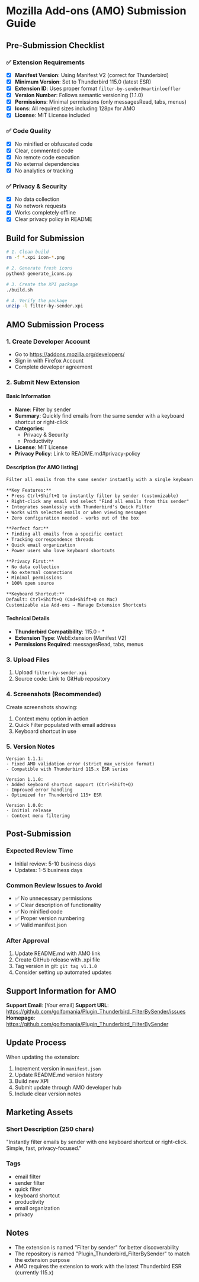 # Mozilla Add-ons (AMO) Submission Guide

## Pre-Submission Checklist

### ✅ Extension Requirements

- [x] **Manifest Version**: Using Manifest V2 (correct for Thunderbird)
- [x] **Minimum Version**: Set to Thunderbird 115.0 (latest ESR)
- [x] **Extension ID**: Uses proper format `filter-by-sender@martinloeffler`
- [x] **Version Number**: Follows semantic versioning (1.1.0)
- [x] **Permissions**: Minimal permissions (only messagesRead, tabs, menus)
- [x] **Icons**: All required sizes including 128px for AMO
- [x] **License**: MIT License included

### ✅ Code Quality

- [x] No minified or obfuscated code
- [x] Clear, commented code
- [x] No remote code execution
- [x] No external dependencies
- [x] No analytics or tracking

### ✅ Privacy & Security

- [x] No data collection
- [x] No network requests
- [x] Works completely offline
- [x] Clear privacy policy in README

## Build for Submission

```bash
# 1. Clean build
rm -f *.xpi icon-*.png

# 2. Generate fresh icons
python3 generate_icons.py

# 3. Create the XPI package
./build.sh

# 4. Verify the package
unzip -l filter-by-sender.xpi
```

## AMO Submission Process

### 1. Create Developer Account

- Go to https://addons.mozilla.org/developers/
- Sign in with Firefox Account
- Complete developer agreement

### 2. Submit New Extension

#### Basic Information

- **Name**: Filter by sender
- **Summary**: Quickly find emails from the same sender with a keyboard shortcut or right-click
- **Categories**:
  - Privacy & Security
  - Productivity
- **License**: MIT License
- **Privacy Policy**: Link to README.md#privacy-policy

#### Description (for AMO listing)

```markdown
Filter all emails from the same sender instantly with a single keyboard shortcut or right-click!

**Key Features:**
• Press Ctrl+Shift+Q to instantly filter by sender (customizable)
• Right-click any email and select "Find all emails from this sender"
• Integrates seamlessly with Thunderbird's Quick Filter
• Works with selected emails or when viewing messages
• Zero configuration needed - works out of the box

**Perfect for:**
• Finding all emails from a specific contact
• Tracking correspondence threads
• Quick email organization
• Power users who love keyboard shortcuts

**Privacy First:**
• No data collection
• No external connections
• Minimal permissions
• 100% open source

**Keyboard Shortcut:**
Default: Ctrl+Shift+Q (Cmd+Shift+Q on Mac)
Customizable via Add-ons → Manage Extension Shortcuts
```

#### Technical Details

- **Thunderbird Compatibility**: 115.0 - \*
- **Extension Type**: WebExtension (Manifest V2)
- **Permissions Required**: messagesRead, tabs, menus

### 3. Upload Files

1. Upload `filter-by-sender.xpi`
2. Source code: Link to GitHub repository

### 4. Screenshots (Recommended)

Create screenshots showing:

1. Context menu option in action
2. Quick Filter populated with email address
3. Keyboard shortcut in use

### 5. Version Notes

```
Version 1.1.1:
- Fixed AMO validation error (strict_max_version format)
- Compatible with Thunderbird 115.x ESR series

Version 1.1.0:
- Added keyboard shortcut support (Ctrl+Shift+Q)
- Improved error handling
- Optimized for Thunderbird 115+ ESR

Version 1.0.0:
- Initial release
- Context menu filtering
```

## Post-Submission

### Expected Review Time

- Initial review: 5-10 business days
- Updates: 1-5 business days

### Common Review Issues to Avoid

- ✅ No unnecessary permissions
- ✅ Clear description of functionality
- ✅ No minified code
- ✅ Proper version numbering
- ✅ Valid manifest.json

### After Approval

1. Update README.md with AMO link
2. Create GitHub release with .xpi file
3. Tag version in git: `git tag v1.1.0`
4. Consider setting up automated updates

## Support Information for AMO

**Support Email**: [Your email]
**Support URL**: https://github.com/golfomania/Plugin_Thunderbird_FilterBySender/issues
**Homepage**: https://github.com/golfomania/Plugin_Thunderbird_FilterBySender

## Update Process

When updating the extension:

1. Increment version in `manifest.json`
2. Update README.md version history
3. Build new XPI
4. Submit update through AMO developer hub
5. Include clear version notes

## Marketing Assets

### Short Description (250 chars)

"Instantly filter emails by sender with one keyboard shortcut or right-click. Simple, fast, privacy-focused."

### Tags

- email filter
- sender filter
- quick filter
- keyboard shortcut
- productivity
- email organization
- privacy

## Notes

- The extension is named "Filter by sender" for better discoverability
- The repository is named "Plugin_Thunderbird_FilterBySender" to match the extension purpose
- AMO requires the extension to work with the latest Thunderbird ESR (currently 115.x)
